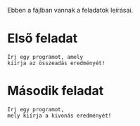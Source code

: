 Ebben a fájlban vannak a feladatok leírásai.

# Első feladat
    Írj egy programot, amely
    kiírja az összeadás eredményét!

# Második feladat
    Írj egy programot,
    mely kiírja a kivonás eredményét!
